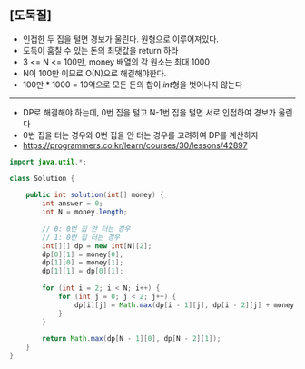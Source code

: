 ## [도둑질]



- 인접한 두 집을 털면 경보가 울린다. 원형으로 이루어져있다.
- 도둑이 훔칠 수 있는 돈의 최댓값을 return 하라
- 3 <= N <= 100만, money 배열의 각 원소는 최대 1000
- N이 100만 이므로 O(N)으로 해결해야한다. 
- 100만 * 1000 = 10억으로 모든 돈의 합이 *int*형을 벗어나지 않는다



---



- DP로 해결해야 하는데, 0번 집을 털고 N-1번 집을 털면 서로 인접하여 경보가 울린다
- 0번 집을 터는 경우와 0번 집을 안 터는 경우를 고려하여 DP를 계산하자
- https://programmers.co.kr/learn/courses/30/lessons/42897



```java
import java.util.*;

class Solution {
    
    public int solution(int[] money) {
        int answer = 0;
        int N = money.length;
          
        // 0: 0번 집 안 터는 경우
        // 1: 0번 집 터는 경우
        int[][] dp = new int[N][2];
        dp[0][1] = money[0];
        dp[1][0] = money[1];
        dp[1][1] = dp[0][1];
        
        for (int i = 2; i < N; i++) {
            for (int j = 0; j < 2; j++) {
                dp[i][j] = Math.max(dp[i - 1][j], dp[i - 2][j] + money[i]);
            }
        }        
        
        return Math.max(dp[N - 1][0], dp[N - 2][1]);
    }
}
```

